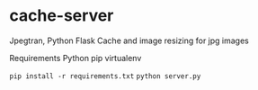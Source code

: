 # cache-server
Jpegtran, Python Flask Cache and image resizing for jpg images

Requirements
Python
pip
virtualenv

`pip install -r requirements.txt`
`python server.py`
